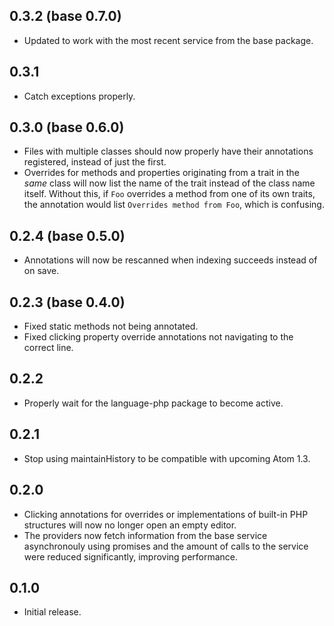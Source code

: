 ## 0.3.2 (base 0.7.0)
* Updated to work with the most recent service from the base package.

## 0.3.1
* Catch exceptions properly.

## 0.3.0 (base 0.6.0)
* Files with multiple classes should now properly have their annotations registered, instead of just the first.
* Overrides for methods and properties originating from a trait in the *same* class will now list the name of the trait instead of the class name itself. Without this, if `Foo` overrides a method from one of its own traits, the annotation would list `Overrides method from Foo`, which is confusing.

## 0.2.4 (base 0.5.0)
* Annotations will now be rescanned when indexing succeeds instead of on save.

## 0.2.3 (base 0.4.0)
* Fixed static methods not being annotated.
* Fixed clicking property override annotations not navigating to the correct line.

## 0.2.2
* Properly wait for the language-php package to become active.

## 0.2.1
* Stop using maintainHistory to be compatible with upcoming Atom 1.3.

## 0.2.0
* Clicking annotations for overrides or implementations of built-in PHP structures will now no longer open an empty editor.
* The providers now fetch information from the base service asynchronouly using promises and the amount of calls to the service were reduced significantly, improving performance.

## 0.1.0
* Initial release.
